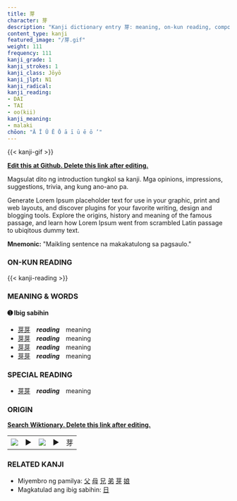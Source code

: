 ```yaml
---
title: 芽
character: 芽
description: "Kanji dictionary entry 芽: meaning, on-kun reading, compounds, origin, related kanji"
content_type: kanji
featured_image: "/芽.gif"
weight: 111
frequency: 111
kanji_grade: 1
kanji_strokes: 1
kanji_class: Jōyō
kanji_jlpt: N1
kanji_radical: 
kanji_reading: 
- DAI
- TAI
- oo(kii)
kanji_meaning:
- malaki
chōon: "Ā Ī Ū Ē Ō ā ī ū ē ō ’"
---
```

[//]: # (Don't edit the line below. Kanji animated GIF code is automatically generated.)
{{< kanji-gif >}}

[//]: # (Edit below this line.)

**[Edit this at Github. Delete this link after editing.](https://github.com/tim0g/tim/tree/main/content/kanji/芽/index.md)**

Magsulat dito ng introduction tungkol sa kanji. Mga opinions, impressions, suggestions, trivia, ang kung ano-ano pa.

Generate Lorem Ipsum placeholder text for use in your graphic, print and web layouts, and discover plugins for your favorite writing, design and blogging tools. Explore the origins, history and meaning of the famous passage, and learn how Lorem Ipsum went from scrambled Latin passage to ubiqitous dummy text.
 
**Mnemonic:** "Maikling sentence na makakatulong sa pagsaulo."

### ON-KUN READING

[//]: # (Don't edit the line below. ON-KUN READING code is automatically generated.)
{{< kanji-reading >}}

### MEANING & WORDS

#### ➊ **Ibig sabihin**
  - [芽](../芽)[芽](../芽)　***reading***　meaning
  - [芽](../芽)[芽](../芽)　***reading***　meaning
  - [芽](../芽)[芽](../芽)　***reading***　meaning
  - [芽](../芽)[芽](../芽)　***reading***　meaning

### SPECIAL READING
  - [芽](../芽)[芽](../芽)　***reading***　meaning

### ORIGIN

**[Search Wiktionary. Delete this link after editing.](https://wiktionary.org/wiki/芽)**
<table class="kanji-table"><tr><td>
<img src="60px-芽-bronze.svg.png">
</td><td>▶</td><td>
<img src="60px-芽-oracle.svg.png">
</td><td>▶</td>
<td class="kanji-origin">芽</td>
</tr></table>

### RELATED KANJI
- Miyembro ng pamilya: [父](../父) [母](../母) [兄](../兄) [弟](../弟) [芽](../芽) [娘](../娘)
- Magkatulad ang ibig sabihin: [日](../日)
